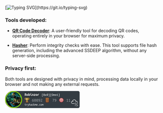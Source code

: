 [![Typing SVG](https://readme-typing-svg.demolab.com?font=Fira+Code&pause=1000&color=2BDF04&random=false&width=435&lines=Hi%2C+I+am+Robinzor!)](https://git.io/typing-svg)

### Tools developed:

- **[QR Code Decoder](https://robinzor.nl/qr)**: A user-friendly tool for decoding QR codes, operating entirely in your browser for maximum privacy.

- **[Hasher](https://robinzor.nl/hash)**: Perform integrity checks with ease. This tool supports file hash generation, including the advanced SSDEEP algorithm, without any server-side processing.

### Privacy first:
Both tools are designed with privacy in mind, processing data locally in your browser and not making any external requests. 

![TryHackMe Badge](https://raw.githubusercontent.com/Robinzor/tryhackme-badge-workflow/main/badge.png?version=1731118302)



